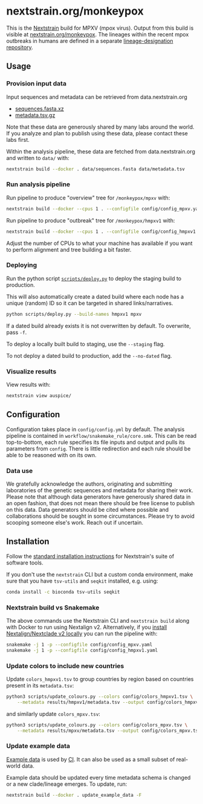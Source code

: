# nextstrain.org/monkeypox

This is the [Nextstrain](https://nextstrain.org) build for MPXV (mpox virus). Output from this build is visible at [nextstrain.org/monkeypox](https://nextstrain.org/monkeypox).
The lineages within the recent mpox outbreaks in humans are defined in a separate [lineage-designation repository](https://github.com/mpxv-lineages/lineage-designation).

## Usage

### Provision input data

Input sequences and metadata can be retrieved from data.nextstrain.org

* [sequences.fasta.xz](https://data.nextstrain.org/files/workflows/monkeypox/sequences.fasta.xz)
* [metadata.tsv.gz](https://data.nextstrain.org/files/workflows/monkeypox/metadata.tsv.gz)

Note that these data are generously shared by many labs around the world.
If you analyze and plan to publish using these data, please contact these labs first.

Within the analysis pipeline, these data are fetched from data.nextstrain.org and written to `data/` with:

```bash
nextstrain build --docker . data/sequences.fasta data/metadata.tsv
```

### Run analysis pipeline

Run pipeline to produce "overview" tree for `/monkeypox/mpxv` with:

```bash
nextstrain build --docker --cpus 1 . --configfile config/config_mpxv.yaml
```

Run pipeline to produce "outbreak" tree for `/monkeypox/hmpxv1` with:

```bash
nextstrain build --docker --cpus 1 . --configfile config/config_hmpxv1.yaml
```

Adjust the number of CPUs to what your machine has available if you want to perform alignment and tree building a bit faster.

### Deploying

Run the python script [`scripts/deploy.py`](scripts/deploy.py) to deploy the staging build to production.

This will also automatically create a dated build where each node has a unique (random) ID so it can be targeted in shared links/narratives.

```bash
python scripts/deploy.py --build-names hmpxv1 mpxv
```

If a dated build already exists it is not overwritten by default. To overwrite, pass `-f`.

To deploy a locally built build to staging, use the `--staging` flag.

To not deploy a dated build to production, add the `--no-dated` flag.

### Visualize results

View results with:

```bash
nextstrain view auspice/
```

## Configuration

Configuration takes place in `config/config.yml` by default.
The analysis pipeline is contained in `workflow/snakemake_rule/core.smk`.
This can be read top-to-bottom, each rule specifies its file inputs and output and pulls its parameters from `config`.
There is little redirection and each rule should be able to be reasoned with on its own.

### Data use

We gratefully acknowledge the authors, originating and submitting laboratories of the genetic
sequences and metadata for sharing their work. Please note that although data generators have
generously shared data in an open fashion, that does not mean there should be free license to
publish on this data. Data generators should be cited where possible and collaborations should be
sought in some circumstances. Please try to avoid scooping someone else's work. Reach out if
uncertain.

## Installation

Follow the [standard installation instructions](https://docs.nextstrain.org/en/latest/install.html) for Nextstrain's suite of software tools.

If you don't use the `nextstrain` CLI but a custom conda environment, make sure that you have `tsv-utils` and `seqkit` installed, e.g. using:

```sh
conda install -c bioconda tsv-utils seqkit
```

### Nextstrain build vs Snakemake

The above commands use the Nextstrain CLI and `nextstrain build` along with Docker to run using Nextalign v2.
Alternatively, if you [install Nextalign/Nextclade v2 locally](https://github.com/nextstrain/nextclade/releases) you can run the pipeline with:

```bash
snakemake -j 1 -p --configfile config/config_mpxv.yaml
snakemake -j 1 -p --configfile config/config_hmpxv1.yaml
```


### Update colors to include new countries

Update `colors_hmpxv1.tsv` to group countries by region based on countries present in its `metadata.tsv`:

```bash
python3 scripts/update_colours.py --colors config/colors_hmpxv1.tsv \
    --metadata results/hmpxv1/metadata.tsv --output config/colors_hmpxv1.tsv
```

and similarly update `colors_mpxv.tsv`:

```bash
python3 scripts/update_colours.py --colors config/colors_mpxv.tsv \
    --metadata results/mpxv/metadata.tsv --output config/colors_mpxv.tsv
```

### Update example data

[Example data](./example_data/) is used by [CI](https://github.com/nextstrain/monkeypox/actions/workflows/ci.yaml). It can also be used as a small subset of real-world data.

Example data should be updated every time metadata schema is changed or a new clade/lineage emerges. To update, run:

```sh
nextstrain build --docker . update_example_data -F
```
